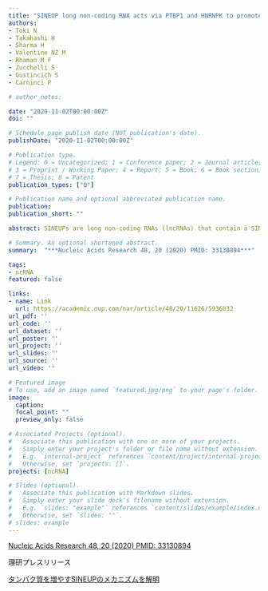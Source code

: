 ```yaml
---
title: "SINEUP long non-coding RNA acts via PTBP1 and HNRNPK to promote translational initiation assemblies"
authors:
- Toki N
- Takahashi H
- Sharma H
- Valentine NZ M
- Rhaman M F
- Zucchelli S
- Gustincich S
- Carninci P

# author_notes:

date: "2020-11-02T00:00:00Z"
doi: ""

# Schedule page publish date (NOT publication's date).
publishDate: "2020-11-02T00:00:00Z"

# Publication type.
# Legend: 0 = Uncategorized; 1 = Conference paper; 2 = Journal article;
# 3 = Preprint / Working Paper; 4 = Report; 5 = Book; 6 = Book section;
# 7 = Thesis; 8 = Patent
publication_types: ["0"]

# Publication name and optional abbreviated publication name.
publication:
publication_short: ""

abstract: SINEUPs are long non-coding RNAs (lncRNAs) that contain a SINE element, and which up-regulate the translation of target mRNA. They have been studied in a wide range of applications, as both biological and therapeutic tools, although the underpinning molecular mechanism is unclear. Here, we focused on the sub-cellular distribution of target mRNAs and SINEUP RNAs, performing co-transfection of expression vectors for these transcripts into human embryonic kidney cells (HEK293T/17), to investigate the network of translational regulation. The results showed that co-localization of target mRNAs and SINEUP RNAs in the cytoplasm was a key phenomenon. We identified PTBP1 and HNRNPK as essential RNA binding proteins. These proteins contributed to SINEUP RNA sub-cellular distribution and to assembly of translational initiation complexes, leading to enhanced target mRNA translation. These findings will promote a better understanding of the mechanisms employed by regulatory RNAs implicated in efficient protein translation.

# Summary. An optional shortened abstract.
summary:  "***Nucleic Acids Research 48, 20 (2020) PMID: 33130894***"

tags:
- ncRNA
featured: false

links:
- name: Link
  url: https://academic.oup.com/nar/article/48/20/11626/5936032
url_pdf: ''
url_code: ''
url_dataset: ''
url_poster: ''
url_project: ''
url_slides: ''
url_source: ''
url_video: ''

# Featured image
# To use, add an image named `featured.jpg/png` to your page's folder. 
image:
  caption:
  focal_point: ""
  preview_only: false

# Associated Projects (optional).
#   Associate this publication with one or more of your projects.
#   Simply enter your project's folder or file name without extension.
#   E.g. `internal-project` references `content/project/internal-project/index.md`.
#   Otherwise, set `projects: []`.
projects: [ncRNA]

# Slides (optional).
#   Associate this publication with Markdown slides.
#   Simply enter your slide deck's filename without extension.
#   E.g. `slides: "example"` references `content/slides/example/index.md`.
#   Otherwise, set `slides: ""`.
# slides: example
---
```

[Nucleic Acids Research 48, 20 (2020) PMID: 33130894](https://academic.oup.com/nar/article/48/20/11626/5936032)

理研プレスリリース

[タンパク質を増やすSINEUPのメカニズムを解明](https://www.riken.jp/press/2020/20201102_1/index.html)
